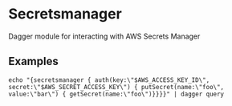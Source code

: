 # Secretsmanager

Dagger module for interacting with AWS Secrets Manager

## Examples

`echo "{secretsmanager { auth(key:\"$AWS_ACCESS_KEY_ID\", secret:\"$AWS_SECRET_ACCESS_KEY\") { putSecret(name:\"foo\", value:\"bar\") { getSecret(name:\"foo\")}}}}" | dagger query`

